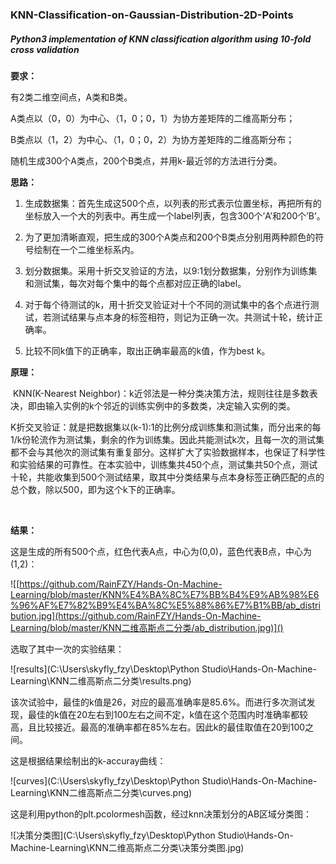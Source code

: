 ### KNN-Classification-on-Gaussian-Distribution-2D-Points

##### Python3 implementation of KNN classification algorithm using 10-fold cross validation

**要求：**

有2类二维空间点，A类和B类。

A类点以（0，0）为中心、（1，0；0，1）为协方差矩阵的二维高斯分布；

B类点以（1，2）为中心、（1，0；0，2）为协方差矩阵的二维高斯分布；

随机生成300个A类点，200个B类点，并用k-最近邻的方法进行分类。

 

**思路：**

1. 生成数据集：首先生成这500个点，以列表的形式表示位置坐标，再把所有的坐标放入一个大的列表中。再生成一个label列表，包含300个’A’和200个’B’。

2. 为了更加清晰直观，把生成的300个A类点和200个B类点分别用两种颜色的符号绘制在一个二维坐标系内。

3. 划分数据集。采用十折交叉验证的方法，以9:1划分数据集，分别作为训练集和测试集，每次对每个集中的每个点都对应正确的label。

4. 对于每个待测试的k，用十折交叉验证对十个不同的测试集中的各个点进行测试，若测试结果与点本身的标签相符，则记为正确一次。共测试十轮，统计正确率。

5. 比较不同k值下的正确率，取出正确率最高的k值，作为best k。

**原理：**

​		KNN(K-Nearest Neighbor)：k近邻法是一种分类决策方法，规则往往是多数表决，即由输入实例的k个邻近的训练实例中的多数类，决定输入实例的类。

​        K折交叉验证：就是把数据集以(k-1):1的比例分成训练集和测试集，而分出来的每1/k份轮流作为测试集，剩余的作为训练集。因此共能测试k次，且每一次的测试集都不会与其他次的测试集有重复部分。这样扩大了实验数据样本，也保证了科学性和实验结果的可靠性。在本实验中，训练集共450个点，测试集共50个点，测试十轮，共能收集到500个测试结果，取其中分类结果与点本身标签正确匹配的点的总个数，除以500，即为这个k下的正确率。

​        

**结果：**

这是生成的所有500个点，红色代表A点，中心为(0,0)，蓝色代表B点，中心为(1,2)：

![[https://github.com/RainFZY/Hands-On-Machine-Learning/blob/master/KNN%E4%BA%8C%E7%BB%B4%E9%AB%98%E6%96%AF%E7%82%B9%E4%BA%8C%E5%88%86%E7%B1%BB/ab_distribution.jpg](https://github.com/RainFZY/Hands-On-Machine-Learning/blob/master/KNN二维高斯点二分类/ab_distribution.jpg)]()

选取了其中一次的实验结果：

![results](C:\Users\skyfly_fzy\Desktop\Python Studio\Hands-On-Machine-Learning\KNN二维高斯点二分类\results.png)

该次试验中，最佳的k值是26，对应的最高准确率是85.6%。而进行多次测试发现，最佳的k值在20左右到100左右之间不定，k值在这个范围内时准确率都较高，且比较接近。最高的准确率都在85%左右。因此k的最佳取值在20到100之间。

这是根据结果绘制出的k-accuray曲线：

![curves](C:\Users\skyfly_fzy\Desktop\Python Studio\Hands-On-Machine-Learning\KNN二维高斯点二分类\curves.png)

这是利用python的plt.pcolormesh函数，经过knn决策划分的AB区域分类图：

![决策分类图](C:\Users\skyfly_fzy\Desktop\Python Studio\Hands-On-Machine-Learning\KNN二维高斯点二分类\决策分类图.jpg)